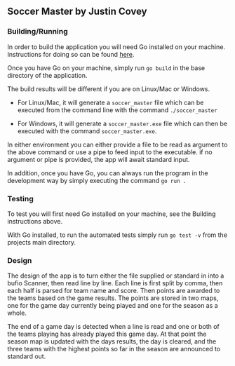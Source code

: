## Soccer Master by Justin Covey

### Building/Running

In order to build the application you will need Go installed on your machine. 
Instructions for doing so can be found [here](https://go.dev/doc/install).

Once you have Go on your machine, simply run `go build` in the base directory of the application.

The build results will be different if you are on Linux/Mac or Windows.

- For Linux/Mac, it will generate a `soccer_master` file 
which can be executed from the command line with the command `./soccer_master`

- For Windows, it will generate a `soccer_master.exe` file 
which can then be executed with the command `soccer_master.exe`.

In either environment you can either provide a file to be read as argument to the above command or use a pipe to feed input to the executable.
if no argument or pipe is provided, the app will await standard input.

In addition, once you have Go, you can always run the program in the development way by 
simply executing the command `go run .`

### Testing
To test you will first need Go installed on your machine, see the Building instructions above.

With Go installed, to run the automated tests simply run `go test -v` from the projects 
main directory.


### Design

The design of the app is to turn either the file supplied or standard in into a bufio Scanner,
then read line by line. Each line is first split by comma, then each half is parsed for team 
name and score. Then points are awarded to the teams based on the game results.
The points are stored in two maps, one for the game day currently being played and one for the 
season as a whole.

The end of a game day is detected when a line is read and one or both of the teams playing has 
already played this game day. At that point the season map is updated with the days results, 
the day is cleared, and the three teams with the highest points so far in the season are announced
to standard out.
